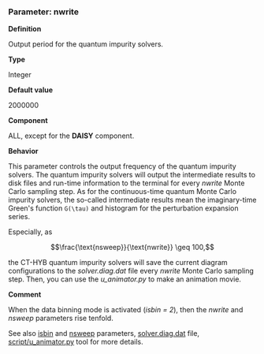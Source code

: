 ### Parameter: nwrite

**Definition**

Output period for the quantum impurity solvers.

**Type**

Integer

**Default value**

2000000

**Component**

ALL, except for the **DAISY** component.

**Behavior**

This parameter controls the output frequency of the quantum impurity solvers. The quantum impurity solvers will output the intermediate results to disk files and run-time information to the terminal for every *nwrite* Monte Carlo sampling step. As for the continuous-time quantum Monte Carlo impurity solvers, the so-called intermediate results mean the imaginary-time Green's function ``G(\tau)`` and histogram for the perturbation expansion series.

Especially, as

```math
\frac{\text{nsweep}}{\text{nwrite}} \geq 100,
```

the CT-HYB quantum impurity solvers will save the current diagram configurations to the *solver.diag.dat* file every *nwrite* Monte Carlo sampling step. Then, you can use the *u_animator.py* to make an animation movie.

**Comment**

When the data binning mode is activated (*isbin = 2*), then the *nwrite* and *nsweep* parameters rise tenfold. 

See also [isbin](p_isbin.md) and [nsweep](p_nsweep.md) parameters, [solver.diag.dat](out_diag.md) file, [script/u_animator.py](../ch07/animator.md) tool for more details.